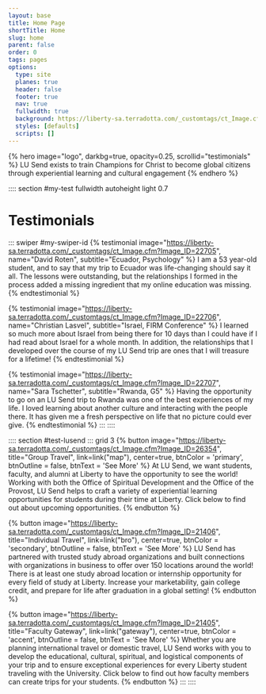 ```yaml
---
layout: base
title: Home Page
shortTitle: Home
slug: home
parent: false
order: 0
tags: pages
options:
  type: site
  planes: true
  header: false
  footer: true
  nav: true
  fullwidth: true
  background: https://liberty-sa.terradotta.com/_customtags/ct_Image.cfm?Image_ID=21409
  styles: [defaults]
  scripts: []
---
```


{% hero
  image="logo",
  darkbg=true,
  opacity=0.25,
  scrollid="testimonials"
%}
LU Send exists to train Champions for Christ to become global citizens through experiential learning and cultural engagement
{% endhero %}

:::: section #my-test fullwidth autoheight light 0.7

# Testimonials

::: swiper #my-swiper-id
{% testimonial
  image="https://liberty-sa.terradotta.com/_customtags/ct_Image.cfm?Image_ID=22705",
  name="David Roten",
  subtitle="Ecuador, Psychology"
%}
I am a 53 year-old student, and to say that my trip to Ecuador was life-changing should say it all. The lessons were outstanding, but the relationships I formed in the process added a missing ingredient that my online education was missing.
{% endtestimonial %}

{% testimonial
  image="https://liberty-sa.terradotta.com/_customtags/ct_Image.cfm?Image_ID=22706",
  name="Christian Lasvel",
  subtitle="Israel, FIRM Conference"
%}
I learned so much more about Israel from being there for 10 days than I could have if I had read about Israel for a whole month. In addition, the relationships that I developed over the course of my LU Send trip are ones that I will treasure for a lifetime!
{% endtestimonial %}

{% testimonial
  image="https://liberty-sa.terradotta.com/_customtags/ct_Image.cfm?Image_ID=22707",
  name="Sara Tschetter",
  subtitle="Rwanda, G5"
%}
Having the opportunity to go on an LU Send trip to Rwanda was one of the best experiences of my life. I loved learning about another culture and interacting with the people there. It has given me a fresh perspective on life that no picture could ever give.
{% endtestimonial %}
:::
::::

:::: section #test-lusend
::: grid 3
{% button
  image="https://liberty-sa.terradotta.com/_customtags/ct_Image.cfm?Image_ID=26354",
  title="Group Travel",
  link=link("map"),
  center=true,
  btnColor = 'primary',
  btnOutline = false,
  btnText = 'See More' %}
At LU Send, we want students, faculty, and alumni at Liberty to have the opportunity to see the world! Working with both the Office of Spiritual Development and the Office of the Provost, LU Send helps to craft a variety of experiential learning opportunities for students during their time at Liberty. Click below to find out about upcoming opportunities.
{% endbutton %}

{% button
  image="https://liberty-sa.terradotta.com/_customtags/ct_Image.cfm?Image_ID=21406",
  title="Individual Travel",
  link=link("bro"),
  center=true,
  btnColor = 'secondary',
  btnOutline = false,
  btnText = 'See More' %}
LU Send has partnered with trusted study abroad organizations and built connections with organizations in business to offer over 150 locations around the world! There is at least one study abroad location or internship opportunity for every field of study at Liberty. Increase your marketability, gain college credit, and prepare for life after graduation in a global setting!
{% endbutton %}

{% button
  image="https://liberty-sa.terradotta.com/_customtags/ct_Image.cfm?Image_ID=21405",
  title="Faculty Gateway",
  link=link("gateway"),
  center=true,
  btnColor = 'accent',
  btnOutline = false,
  btnText = 'See More' %}
Whether you are planning international travel or domestic travel, LU Send works with you to develop the educational, cultural, spiritual, and logistical components of your trip and to ensure exceptional experiences for every Liberty student traveling with the University. Click below to find out how faculty members can create trips for your students.
{% endbutton %}
:::
::::
